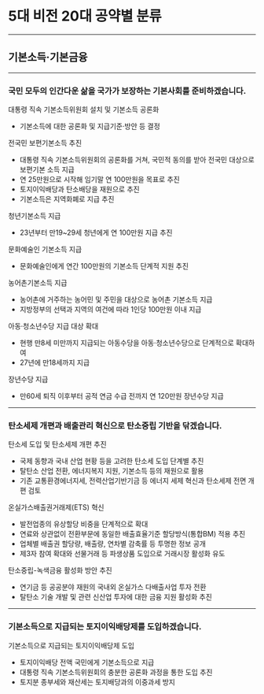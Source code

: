 # 5대 비전 20대 공약별 분류
---
## 기본소득·기본금융

---

### 국민 모두의 인간다운 삶을  국가가 보장하는 기본사회를 준비하겠습니다.

대통령 직속 기본소득위원회 설치 및 기본소득 공론화
- 기본소득에 대한 공론화 및 지급기준·방안 등 결정

전국민 보편기본소득 추진
- 대통령 직속 기본소득위원회의 공론화를 거쳐, 국민적 동의를 받아 전국민 대상으로 보편기본 소득 지급 
- 연 25만원으로 시작해 임기말 연 100만원을 목표로 추진
- 토지이익배당과 탄소배당을 재원으로 추진
- 기본소득은 지역화폐로 지급 추진

청년기본소득 지급
- 23년부터 만19~29세 청년에게 연 100만원 지급 추진

문화예술인 기본소득 지급
- 문화예술인에게 연간 100만원의 기본소득 단계적 지원 추진

농어촌기본소득 지급
- 농어촌에 거주하는 농어민 및 주민을 대상으로 농어촌 기본소득 지급 
- 지방정부의 선택과 지역의 여건에 따라 1인당 100만원 이내 지급

아동·청소년수당 지급 대상 확대
- 현행 만8세 미만까지 지급되는 아동수당을 아동·청소년수당으로 단계적으로 확대하여 
- 27년에 만18세까지 지급

장년수당 지급
- 만60세 퇴직 이후부터 공적 연금 수급 전까지 연 120만원 장년수당 지급

---

### 탄소세제 개편과 배출관리 혁신으로 탄소중립 기반을 닦겠습니다.

탄소세 도입 및 탄소세제 개편 추진
- 국제 동향과 국내 산업 현황 등을 고려한 탄소세 도입 단계별 추진
- 탈탄소 산업 전환, 에너지복지 지원, 기본소득 등의 재원으로 활용
- 기존 교통환경에너지세, 전력산업기반기금 등 에너지 세제 혁신과 탄소세제 전면 개편 검토

온실가스배출권거래제(ETS) 혁신
- 발전업종의 유상할당 비중을 단계적으로 확대
- 연료와 상관없이 전환부문에 동일한 배출효율기준 할당방식(통합BM) 적용 추진
- 업체별 배출권 할당량, 배출량, 연차별 감축률 등 투명한 정보 공개
- 제3자 참여 확대와 선물거래 등 파생상품 도입으로 거래시장 활성화 유도

탄소중립-녹색금융 활성화 방안 추진
- 연기금 등 공공분야 재원의 국내외 온실가스 다배출사업 투자 전환
- 탈탄소 기술 개발 및 관련 신산업 투자에 대한 금융 지원 활성화 추진

---

### 기본소득으로 지급되는 토지이익배당제를 도입하겠습니다.

기본소득으로 지급되는 토지이익배당제 도입
- 토지이익배당 전액 국민에게 기본소득으로 지급
- 대통령 직속 기본소득위원회의 충분한 공론화 과정을 통한 도입 추진
- 토지분 종부세와 재산세는 토지배당과의 이중과세 방지

